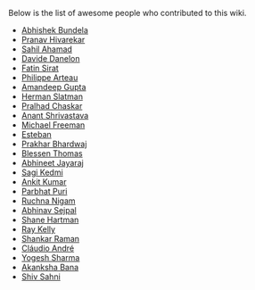 Below is the list of awesome people who contributed to this wiki.

* [Abhishek Bundela](https://twitter.com/abhibundela)
* [Pranav Hivarekar](https://twitter.com/HivarekarPranav)
* [Sahil Ahamad](https://twitter.com/ehsahil)
* [Davide Danelon](https://twitter.com/TwiceDi)
* [Fatin Sirat](https://bugcrowd.com/fatinsourav)
* [Philippe Arteau](https://twitter.com/h3xstream)
* [Amandeep Gupta](https://codingeass.github.io/) 
* [Herman Slatman](https://twitter.com/hslatman)
* [Pralhad Chaskar](https://twitter.com/c0d3xpl0it)
* [Anant Shrivastava](http://anantshri.info)
* [Michael Freeman]()
* [Esteban]()
* [Prakhar Bhardwaj](http://prakharbhardwaj.in/)
* [Blessen Thomas](https://www.facebook.com/thomas.blessen)
* [Abhineet Jayaraj](http://delhi.securitycompass.com)
* [Sagi Kedmi](https://www.blackhat.com/eu-14/speakers/Sagi-Kedmi.html)
* [Ankit Kumar](http://in.linkedin.com/in/ankitsrivastav9nov)
* [Parbhat Puri](http://www.parbhatpuri.com/)
* [Ruchna Nigam](https://blog.fortinet.com/author/ruchna-nigam)
* [Abhinav Sejpal](https://twitter.com/Abhinav_Sejpal)
* [Shane Hartman](https://twitter.com/specter_labs)
* [Ray Kelly](https://twitter.com/vbisbest)
* [Shankar Raman](https://shankaraman.wordpress.com/)
* [Cláudio André](https://twitter.com/clviper)
* [Yogesh Sharma](https://twitter.com/yog3shsharma)
* [Akanksha Bana](https://twitter.com/akankshabana)
* [Shiv Sahni](https://www.linkedin.com/in/shivsahni/)
